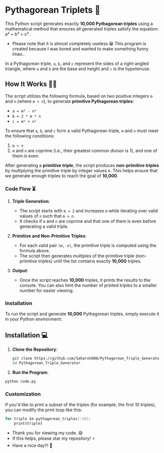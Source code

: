 # Pythagorean Triplets 🔺
This Python script generates exactly **10,000 Pythagorean triples** using a mathematical method that ensures all generated triples satisfy the equation: a² + b² = c².
 - Please note that it is almost completely useless.😁 This program is created because I was bored and wanted to make something funny lmao..


In a Pythagorean triple, `a`, `b`, and `c` represent the sides of a right-angled triangle, where `a` and `b` are the base and height and `c` is the hypotenuse. 

## How It Works 👷‍♂️

The script utilizes the following formula, based on two positive integers `m` and `n` (where `m > n`), to generate **primitive Pythagorean triples**:

- `a = m² - n²`
- `b = 2 * m * n`
- `c = m² + n²`

To ensure that `a`, `b`, and `c` form a valid Pythagorean triple, `m` and `n` must meet the following conditions:
1. `m > n`
2. `m` and `n` are coprime (i.e., their greatest common divisor is 1), and one of them is even.

After generating a **primitive triple**, the script produces **non-primitive triples** by multiplying the primitive triple by integer values `k`. This helps ensure that we generate enough triples to reach the goal of **10,000**.

### Code Flow ⏳

1. **Triple Generation**:
   - The script starts with `m = 2` and increases `m` while iterating over valid values of `n` such that `m > n`.
   - It checks if `m` and `n` are coprime and that one of them is even before generating a valid triple.
   
2. **Primitive and Non-Primitive Triples**:
   - For each valid pair `(m, n)`, the primitive triple is computed using the formula above.
   - The script then generates multiples of the primitive triple (non-primitive triples) until the list contains exactly **10,000** triples.

3. **Output**:
   - Once the script reaches **10,000** triples, it prints the results to the console. You can also limit the number of printed triples to a smaller number for easier viewing.

### Installation
To run the script and generate **10,000** Pythagorean triples, simply execute it in your Python environment:

## Installation 💻

1. **Clone the Repository**:
   ```bash
   git clone https://github.com/Saharsh000/Pythagorean_Triple_Generator.git
   cd Pythagorean_Triple_Generator
   ```

2. **Run the Program**:   
```bash
python code.py
```

### Customization
If you'd like to print a subset of the triples (for example, the first 10 triples), you can modify the print loop like this:
```bash
for triple in pythagorean_triples[:10]:
    print(triple)
```
- Thank you for viewing my code. 😄
- If this helps, please star my repository! ⭐
- Have a nice day!!! 👋





